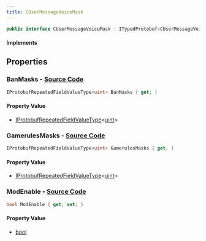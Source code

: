 ```yaml
---
title: CUserMessageVoiceMask
---
```


```csharp
public interface CUserMessageVoiceMask : ITypedProtobuf<CUserMessageVoiceMask>, INativeHandle, INetMessage<CUserMessageVoiceMask>, IDisposable
```

#### Implements

## Properties

### **BanMasks** - [Source Code](https://github.com/swiftly-solution/swiftlys2/blob/main/managed/src/SwiftlyS2.Generated/Protobufs/Interfaces/CUserMessageVoiceMask.cs#L21)

```csharp
IProtobufRepeatedFieldValueType<uint> BanMasks { get; }
```

#### Property Value

- [IProtobufRepeatedFieldValueType](/docs/api/shared/netmessages/iprotobufrepeatedfieldvaluetype-1)<[uint](https://learn.microsoft.com/dotnet/api/system.uint32)>

### **GamerulesMasks** - [Source Code](https://github.com/swiftly-solution/swiftlys2/blob/main/managed/src/SwiftlyS2.Generated/Protobufs/Interfaces/CUserMessageVoiceMask.cs#L18)

```csharp
IProtobufRepeatedFieldValueType<uint> GamerulesMasks { get; }
```

#### Property Value

- [IProtobufRepeatedFieldValueType](/docs/api/shared/netmessages/iprotobufrepeatedfieldvaluetype-1)<[uint](https://learn.microsoft.com/dotnet/api/system.uint32)>

### **ModEnable** - [Source Code](https://github.com/swiftly-solution/swiftlys2/blob/main/managed/src/SwiftlyS2.Generated/Protobufs/Interfaces/CUserMessageVoiceMask.cs#L24)

```csharp
bool ModEnable { get; set; }
```

#### Property Value

- [bool](https://learn.microsoft.com/dotnet/api/system.boolean)

